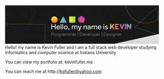 ![image](https://github.com/Kevin-Fuller/Kevin-Fuller/blob/main/cardLarge2.jpg)
Hello! my name is Kevin Fuller and I am a full stack web developer studying informatics and computer science at Indiana University. 

You can view my portfolio at: kevinfuller.me

You can reach me at http://kgfuller@yahoo.com

<!---
Kevin-Fuller/Kevin-Fuller is a ✨ special ✨ repository because its `README.md` (this file) appears on your GitHub profile.
You can click the Preview link to take a look at your changes.
--->

